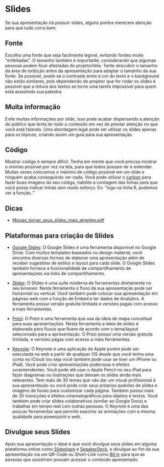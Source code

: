 # Slides
Se sua apresentação irá possuir slides, alguns pontos merecem atenção para que tudo corra bem.

## Fonte
Escolha uma fonte que seja facilmente legível, evitando fontes muito "enfeitadas". O tamanho também é importante, considerando que algumas pessoas podem ficar afastadas do projetor/tela. Tente descobrir o tamanho da área de exibição antes da apresentação para adaptar o tamanho da sua fonte. Se possível, avalie se o contraste entre a cor do texto e o background não estão similares, poís dependendo do projetor que for rodar os slides é possível que a leitura dos textos se torne uma tarefa impossível para quem está assistindo sua palestra.

## Muita informação
Evite muitas informações por slide, isso pode acabar dispersando a atenção do público que tenta ler todo o conteúdo em vez de prestar atenção no que você está falando. Uma abordagem legal pode ser utilizar os slides apenas para os tópicos, criando assim um guia para sua apresentação.

## Código
Mostrar código é sempre difícil. Tenha em mente que você precisa mostrar o mínimo possível por vez na tela, para que todos possam ler e entender. Muitas vezes colocamos o máximo de código possível em um slide e ninguém acaba conseguindo ver nada. Você pode utilizar o [carbon](http://carbon.now.sh/) para fazer boas imagens do seu código, habilite a contagem das linhas para que você possa indicar linhas sem muito esforço. Ex: "logo na linha 6, podemos ver a função.."

## Dicas 
- [Missao_tornar_seus_slides_mais_atrentes.pdf](resources/Missao_tornar_seus_slides_mais_atrentes.pdf)

## Plataformas para criação de Slides

- [Google Slides](slides.google.com):
O Google Slides é uma ferramenta disponível no Google Drive.
Com muitos templates baseados no design material, você encontra diversas formas de elaborar
uma apresentação além de receber sugestões de estilos e layout para cada slide.
O Google Slides também fornece a funcionalidade de compartilhamento de apresentações via links
de compartilhamento.

- [Slides](https://slides.com/):
O Slides é uma suíte moderna de ferramentas diretamente no seu browser. Nesta ferramenta
o fluxo da sua apresentação pode ser horizontal ou vertical. Você também pode colocar sua
apresentação em páginas web com a função de Embed e ter dados de Analytics. A ferramenta
possui versão gratuita limitada e versões pagas com acesso a mais ferramentas.

- [Prezi](https://prezi.com/pt/):
O Prezi é uma ferramenta que usa da ideia de mapa conceitual para suas apresentações. Nesta
ferramenta a ideia de slides é elaborada para fluxos que fluem de acordo com o tema/layout
selecionado para a apresentação. O Prezi possui uma versão gratuita limitada, e versões
pagas com acesso a mais ferramentas.

- [Keynote](https://www.apple.com/keynote/):
O Keynote é uma aplicação da Apple porém pode ser executada na web a partir de qualquer OS desde que você tenha uma conta no iCloud (ou seja você também pode usar se tiver um iPhone ou iPad). Você pode criar apresentações poderosas e efeitos surpreendentes.
Você pode até usar o Apple Pencil no seu iPad para fazer diagramas ou ilustrações que deixam os slides ainda mais relevantes. Tem mais de 30 temas que vão dar um visual profissional à sua apresentação ou você pode criar seus próprios padrões de slides e imagens de fundo para customizar cada página. Também possuí mais de 30 transições e efeitos cinematográficos para objetos e textos. Você também pode criar slides colaborativos (similar ao Google Docs) e trabalhar em tempo real com outras pessoas. O Keynote é uma das poucas ferramentas que permite exportar as animações com a mesma qualidade para powerpoint e web.

## Divulgue seus Slides

Após sua apresentação o ideal é que você divulgue seus slides em alguma plataforma online como [Slideshare](slideshare.com) e [SpeakerDeck](speakerdeck.com), e divulgue ao fim da sua apresentação via um QR-Code ou Short-Link como [Bit.ly](https://bitly.com/) para que as pessoas que assistiram possam acessar o conteúdo apresentado.
